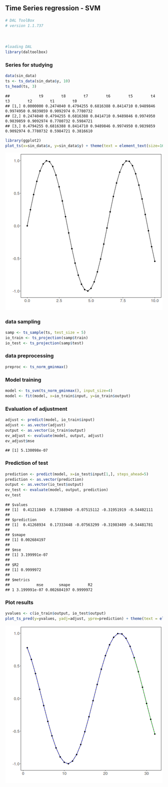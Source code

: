 ## Time Series regression - SVM


``` r
# DAL ToolBox
# version 1.1.737



#loading DAL
library(daltoolbox) 
```

### Series for studying


``` r
data(sin_data)
ts <- ts_data(sin_data$y, 10)
ts_head(ts, 3)
```

```
##             t9        t8        t7        t6        t5        t4        t3        t2        t1        t0
## [1,] 0.0000000 0.2474040 0.4794255 0.6816388 0.8414710 0.9489846 0.9974950 0.9839859 0.9092974 0.7780732
## [2,] 0.2474040 0.4794255 0.6816388 0.8414710 0.9489846 0.9974950 0.9839859 0.9092974 0.7780732 0.5984721
## [3,] 0.4794255 0.6816388 0.8414710 0.9489846 0.9974950 0.9839859 0.9092974 0.7780732 0.5984721 0.3816610
```


``` r
library(ggplot2)
plot_ts(x=sin_data$x, y=sin_data$y) + theme(text = element_text(size=16))
```

![plot of chunk unnamed-chunk-3](fig/ts_svm/unnamed-chunk-3-1.png)

### data sampling


``` r
samp <- ts_sample(ts, test_size = 5)
io_train <- ts_projection(samp$train)
io_test <- ts_projection(samp$test)
```

### data preprocessing


``` r
preproc <- ts_norm_gminmax()
```

### Model training


``` r
model <- ts_svm(ts_norm_gminmax(), input_size=4)
model <- fit(model, x=io_train$input, y=io_train$output)
```

### Evaluation of adjustment


``` r
adjust <- predict(model, io_train$input)
adjust <- as.vector(adjust)
output <- as.vector(io_train$output)
ev_adjust <- evaluate(model, output, adjust)
ev_adjust$mse
```

```
## [1] 5.130098e-07
```

### Prediction of test


``` r
prediction <- predict(model, x=io_test$input[1,], steps_ahead=5)
prediction <- as.vector(prediction)
output <- as.vector(io_test$output)
ev_test <- evaluate(model, output, prediction)
ev_test
```

```
## $values
## [1]  0.41211849  0.17388949 -0.07515112 -0.31951919 -0.54402111
## 
## $prediction
## [1]  0.41268934  0.17333448 -0.07563299 -0.31983409 -0.54481781
## 
## $smape
## [1] 0.002684197
## 
## $mse
## [1] 3.199991e-07
## 
## $R2
## [1] 0.9999972
## 
## $metrics
##            mse       smape        R2
## 1 3.199991e-07 0.002684197 0.9999972
```

### Plot results


``` r
yvalues <- c(io_train$output, io_test$output)
plot_ts_pred(y=yvalues, yadj=adjust, ypre=prediction) + theme(text = element_text(size=16))
```

![plot of chunk unnamed-chunk-9](fig/ts_svm/unnamed-chunk-9-1.png)

